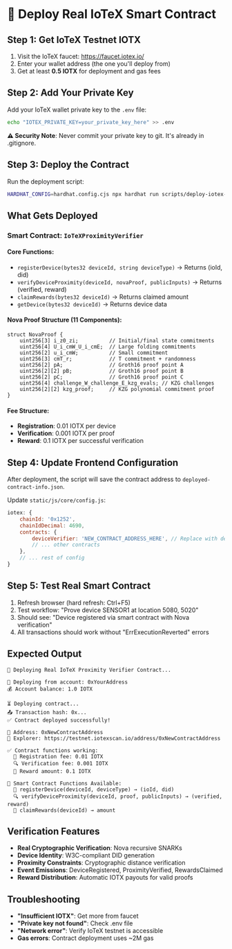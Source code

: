# 🚀 Deploy Real IoTeX Smart Contract

## Step 1: Get IoTeX Testnet IOTX

1. Visit the IoTeX faucet: https://faucet.iotex.io/
2. Enter your wallet address (the one you'll deploy from)
3. Get at least **0.5 IOTX** for deployment and gas fees

## Step 2: Add Your Private Key

Add your IoTeX wallet private key to the `.env` file:

```bash
echo "IOTEX_PRIVATE_KEY=your_private_key_here" >> .env
```

**⚠️ Security Note**: Never commit your private key to git. It's already in .gitignore.

## Step 3: Deploy the Contract

Run the deployment script:

```bash
HARDHAT_CONFIG=hardhat.config.cjs npx hardhat run scripts/deploy-iotex-smart-contract.cjs --network iotex_testnet
```

## What Gets Deployed

### Smart Contract: `IoTeXProximityVerifier`

#### Core Functions:
- `registerDevice(bytes32 deviceId, string deviceType)` → Returns (ioId, did)
- `verifyDeviceProximity(deviceId, novaProof, publicInputs)` → Returns (verified, reward)  
- `claimRewards(bytes32 deviceId)` → Returns claimed amount
- `getDevice(bytes32 deviceId)` → Returns device data

#### Nova Proof Structure (11 Components):
```solidity
struct NovaProof {
    uint256[3] i_z0_zi;          // Initial/final state commitments
    uint256[4] U_i_cmW_U_i_cmE;  // Large folding commitments  
    uint256[2] u_i_cmW;          // Small commitment
    uint256[3] cmT_r;            // T commitment + randomness
    uint256[2] pA;               // Groth16 proof point A
    uint256[2][2] pB;            // Groth16 proof point B  
    uint256[2] pC;               // Groth16 proof point C
    uint256[4] challenge_W_challenge_E_kzg_evals; // KZG challenges
    uint256[2][2] kzg_proof;     // KZG polynomial commitment proof
}
```

#### Fee Structure:
- **Registration**: 0.01 IOTX per device
- **Verification**: 0.001 IOTX per proof
- **Reward**: 0.1 IOTX per successful verification

## Step 4: Update Frontend Configuration

After deployment, the script will save the contract address to `deployed-contract-info.json`.

Update `static/js/core/config.js`:

```javascript
iotex: {
    chainId: '0x1252',
    chainIdDecimal: 4690,
    contracts: {
        deviceVerifier: 'NEW_CONTRACT_ADDRESS_HERE', // Replace with deployed address
        // ... other contracts
    },
    // ... rest of config
}
```

## Step 5: Test Real Smart Contract

1. Refresh browser (hard refresh: Ctrl+F5)
2. Test workflow: "Prove device SENSOR1 at location 5080, 5020"
3. Should see: "Device registered via smart contract with Nova verification"
4. All transactions should work without "ErrExecutionReverted" errors

## Expected Output

```
🚀 Deploying Real IoTeX Proximity Verifier Contract...

📡 Deploying from account: 0xYourAddress
💰 Account balance: 1.0 IOTX

⏳ Deploying contract...
📤 Transaction hash: 0x...
✅ Contract deployed successfully!

📍 Address: 0xNewContractAddress
🔗 Explorer: https://testnet.iotexscan.io/address/0xNewContractAddress

✅ Contract functions working:
  📝 Registration fee: 0.01 IOTX
  🔍 Verification fee: 0.001 IOTX  
  🎁 Reward amount: 0.1 IOTX

🚀 Smart Contract Functions Available:
  📝 registerDevice(deviceId, deviceType) → (ioId, did)
  🔍 verifyDeviceProximity(deviceId, proof, publicInputs) → (verified, reward)
  🎁 claimRewards(deviceId) → amount
```

## Verification Features

- **Real Cryptographic Verification**: Nova recursive SNARKs
- **Device Identity**: W3C-compliant DID generation  
- **Proximity Constraints**: Cryptographic distance verification
- **Event Emissions**: DeviceRegistered, ProximityVerified, RewardsClaimed
- **Reward Distribution**: Automatic IOTX payouts for valid proofs

## Troubleshooting

- **"Insufficient IOTX"**: Get more from faucet
- **"Private key not found"**: Check .env file
- **"Network error"**: Verify IoTeX testnet is accessible
- **Gas errors**: Contract deployment uses ~2M gas